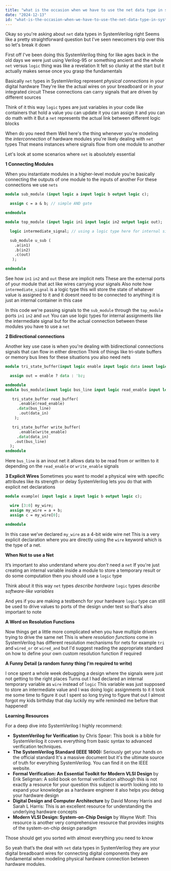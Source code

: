 ```yaml
---
title: "what is the occasion when we have to use the net data type in systemverilog?"
date: "2024-12-13"
id: "what-is-the-occasion-when-we-have-to-use-the-net-data-type-in-systemverilog"
---
```


Okay so you're asking about `net` data types in SystemVerilog right Seems like a pretty straightforward question but I've seen newcomers trip over this so let's break it down

First off I've been doing this SystemVerilog thing for like ages back in the old days we were just using Verilog-95 or something ancient and the whole `net` versus `logic` thing was like a revelation It felt so clunky at the start but it actually makes sense once you grasp the fundamentals

Basically `net` types in SystemVerilog represent *physical connections* in your digital hardware They're like the actual wires on your breadboard or in your integrated circuit These connections can carry signals that are driven by different sources

Think of it this way `logic` types are just variables in your code like containers that hold a value you can update it you can assign it and you can do math with it But a `net` represents the actual link between different logic blocks

When do you need them Well here's the thing whenever you're modeling the *interconnection* of hardware modules you're likely dealing with `net` types That means instances where signals flow from one module to another

Let's look at some scenarios where `net` is absolutely essential

**1 Connecting Modules**

When you instantiate modules in a higher-level module you're basically connecting the outputs of one module to the inputs of another For these connections we use `nets`

```systemverilog
module sub_module (input logic a input logic b output logic c);

  assign c = a & b; // simple AND gate

endmodule

module top_module (input logic in1 input logic in2 output logic out);

  logic intermediate_signal; // using a logic type here for internal signal if needed.

  sub_module u_sub (
    .a(in1)
    .b(in2)
    .c(out)
   );

endmodule
```
See how `in1` `in2` and `out` these are implicit nets These are the external ports of your module that act like wires carrying your signals Also note how `intermediate_signal` is a logic type this will store the state of whatever value is assigned to it and it doesnt need to be connected to anything it is just an internal container in this case

In this code we're passing signals to the `sub_module` through the `top_module` ports `in1` `in2` and `out` You can use logic types for internal assignments like the intermediate signal but for the actual connection between these modules you have to use a `net`

**2 Bidirectional connections**

Another key use case is when you're dealing with bidirectional connections signals that can flow in either direction Think of things like tri-state buffers or memory bus lines for these situations you also need nets

```systemverilog
module tri_state_buffer(input logic enable input logic data inout logic out);

  assign out = enable ? data : 'bz;

endmodule
module bus_module(inout logic bus_line input logic read_enable input logic write_enable logic data_in );

   tri_state_buffer read_buffer(
      .enable(read_enable)
     .data(bus_line)
      .out(data_in)
    );

   tri_state_buffer write_buffer(
      .enable(write_enable)
     .data(data_in)
    .out(bus_line)
  );
endmodule
```

Here `bus_line` is an inout net it allows data to be read from or written to it depending on the `read_enable` or `write_enable` signals

**3 Explicit Wires**
Sometimes you want to model a physical wire with specific attributes like its strength or delay SystemVerilog lets you do that with explicit net declarations

```systemverilog
module example( input logic a input logic b output logic c);

  wire [3:0] my_wire;
  assign my_wire = a + b;
  assign c = my_wire[0];

endmodule
```
In this case we’ve declared `my_wire` as a 4-bit wide wire net This is a very explicit declaration where you are directly using the `wire` keyword which is the type of a net.

**When Not to use a Net**

It’s important to also understand where you *don't* need a `net` If you're just creating an internal variable inside a module to store a temporary result or do some computation then you should use a `logic` type

Think about it this way `net` types *describe hardware* `logic` types *describe software-like variables*

And yes if you are making a testbench for your hardware `logic` type can still be used to drive values to ports of the design under test so that's also important to note

**A Word on Resolution Functions**

Now things get a little more complicated when you have multiple drivers trying to drive the same net This is where *resolution functions* come in SystemVerilog has different resolution mechanisms for nets for example `tri` and `wired_or` or `wired_and` but I'd suggest reading the appropriate standard on how to define your own custom resolution function if required

**A Funny Detail (a random funny thing I'm required to write)**

I once spent a whole week debugging a design where the signals were just not getting to the right places Turns out I had declared an internal temporary variable as `wire` instead of `logic` This variable was just supposed to store an intermediate value and I was doing logic assignments to it it took me some time to figure it out I spent so long trying to figure that out I almost forgot my kids birthday that day luckily my wife reminded me before that happened!

**Learning Resources**

For a deep dive into SystemVerilog I highly recommend:

*   **SystemVerilog for Verification** by Chris Spear: This book is a bible for SystemVerilog it covers everything from basic syntax to advanced verification techniques.
*   **The SystemVerilog Standard (IEEE 1800):** Seriously get your hands on the official standard It's a massive document but it's the ultimate source of truth for everything SystemVerilog. You can find it on the IEEE website.
*   **Formal Verification: An Essential Toolkit for Modern VLSI Design** by Erik Seligman: A solid book on formal verification although this is not exactly a resource for your question this subject is worth looking into to expand your knowledge as a hardware engineer it also helps you debug your hardware design
*   **Digital Design and Computer Architecture** by David Money Harris and Sarah L Harris: This is an excellent resource for understanding the underlying hardware concepts
*   **Modern VLSI Design: System-on-Chip Design** by Wayne Wolf: This resource is another very comprehensive resource that provides insights of the system-on-chip design paradigm

Those should get you sorted with almost everything you need to know

So yeah that’s the deal with `net` data types in SystemVerilog they are your digital breadboard wires for connecting digital components they are fundamental when modeling physical hardware connection between hardware modules.
